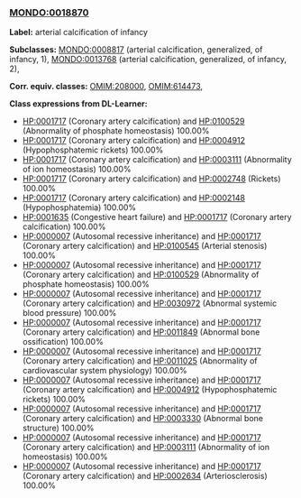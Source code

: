 
### [MONDO:0018870](http://purl.obolibrary.org/obo/MONDO_0018870)
**Label:** arterial calcification of infancy

**Subclasses:** [MONDO:0008817](http://purl.obolibrary.org/obo/MONDO_0008817) (arterial calcification, generalized, of infancy, 1), [MONDO:0013768](http://purl.obolibrary.org/obo/MONDO_0013768) (arterial calcification, generalized, of infancy, 2), 

**Corr. equiv. classes:** [OMIM:208000](http://purl.obolibrary.org/obo/OMIM_208000), [OMIM:614473](http://purl.obolibrary.org/obo/OMIM_614473), 

**Class expressions from DL-Learner:**

- [HP:0001717](http://purl.obolibrary.org/obo/HP_0001717) (Coronary artery calcification) and [HP:0100529](http://purl.obolibrary.org/obo/HP_0100529) (Abnormality of phosphate homeostasis) 100.00%
- [HP:0001717](http://purl.obolibrary.org/obo/HP_0001717) (Coronary artery calcification) and [HP:0004912](http://purl.obolibrary.org/obo/HP_0004912) (Hypophosphatemic rickets) 100.00%
- [HP:0001717](http://purl.obolibrary.org/obo/HP_0001717) (Coronary artery calcification) and [HP:0003111](http://purl.obolibrary.org/obo/HP_0003111) (Abnormality of ion homeostasis) 100.00%
- [HP:0001717](http://purl.obolibrary.org/obo/HP_0001717) (Coronary artery calcification) and [HP:0002748](http://purl.obolibrary.org/obo/HP_0002748) (Rickets) 100.00%
- [HP:0001717](http://purl.obolibrary.org/obo/HP_0001717) (Coronary artery calcification) and [HP:0002148](http://purl.obolibrary.org/obo/HP_0002148) (Hypophosphatemia) 100.00%
- [HP:0001635](http://purl.obolibrary.org/obo/HP_0001635) (Congestive heart failure) and [HP:0001717](http://purl.obolibrary.org/obo/HP_0001717) (Coronary artery calcification) 100.00%
- [HP:0000007](http://purl.obolibrary.org/obo/HP_0000007) (Autosomal recessive inheritance) and [HP:0001717](http://purl.obolibrary.org/obo/HP_0001717) (Coronary artery calcification) and [HP:0100545](http://purl.obolibrary.org/obo/HP_0100545) (Arterial stenosis) 100.00%
- [HP:0000007](http://purl.obolibrary.org/obo/HP_0000007) (Autosomal recessive inheritance) and [HP:0001717](http://purl.obolibrary.org/obo/HP_0001717) (Coronary artery calcification) and [HP:0100529](http://purl.obolibrary.org/obo/HP_0100529) (Abnormality of phosphate homeostasis) 100.00%
- [HP:0000007](http://purl.obolibrary.org/obo/HP_0000007) (Autosomal recessive inheritance) and [HP:0001717](http://purl.obolibrary.org/obo/HP_0001717) (Coronary artery calcification) and [HP:0030972](http://purl.obolibrary.org/obo/HP_0030972) (Abnormal systemic blood pressure) 100.00%
- [HP:0000007](http://purl.obolibrary.org/obo/HP_0000007) (Autosomal recessive inheritance) and [HP:0001717](http://purl.obolibrary.org/obo/HP_0001717) (Coronary artery calcification) and [HP:0011849](http://purl.obolibrary.org/obo/HP_0011849) (Abnormal bone ossification) 100.00%
- [HP:0000007](http://purl.obolibrary.org/obo/HP_0000007) (Autosomal recessive inheritance) and [HP:0001717](http://purl.obolibrary.org/obo/HP_0001717) (Coronary artery calcification) and [HP:0011025](http://purl.obolibrary.org/obo/HP_0011025) (Abnormality of cardiovascular system physiology) 100.00%
- [HP:0000007](http://purl.obolibrary.org/obo/HP_0000007) (Autosomal recessive inheritance) and [HP:0001717](http://purl.obolibrary.org/obo/HP_0001717) (Coronary artery calcification) and [HP:0004912](http://purl.obolibrary.org/obo/HP_0004912) (Hypophosphatemic rickets) 100.00%
- [HP:0000007](http://purl.obolibrary.org/obo/HP_0000007) (Autosomal recessive inheritance) and [HP:0001717](http://purl.obolibrary.org/obo/HP_0001717) (Coronary artery calcification) and [HP:0003330](http://purl.obolibrary.org/obo/HP_0003330) (Abnormal bone structure) 100.00%
- [HP:0000007](http://purl.obolibrary.org/obo/HP_0000007) (Autosomal recessive inheritance) and [HP:0001717](http://purl.obolibrary.org/obo/HP_0001717) (Coronary artery calcification) and [HP:0003111](http://purl.obolibrary.org/obo/HP_0003111) (Abnormality of ion homeostasis) 100.00%
- [HP:0000007](http://purl.obolibrary.org/obo/HP_0000007) (Autosomal recessive inheritance) and [HP:0001717](http://purl.obolibrary.org/obo/HP_0001717) (Coronary artery calcification) and [HP:0002634](http://purl.obolibrary.org/obo/HP_0002634) (Arteriosclerosis) 100.00%


